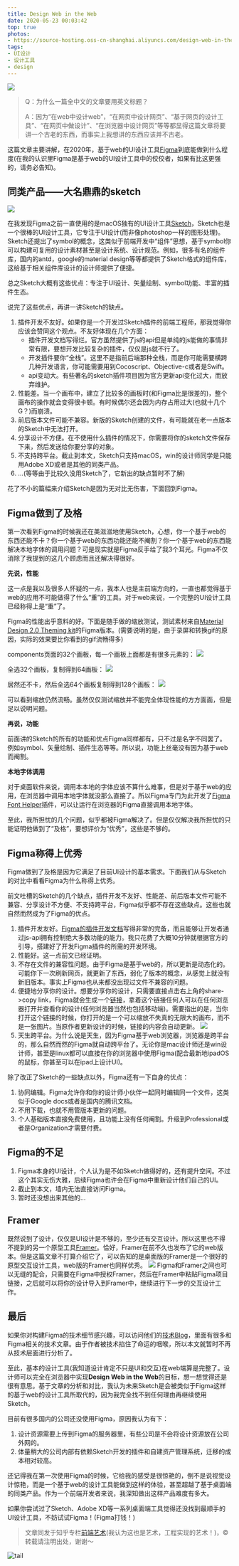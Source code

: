 ```yaml
---
title: Design Web in the Web
date: 2020-05-23 00:03:42
top: true
photos: 
- https://source-hosting.oss-cn-shanghai.aliyuncs.com/design-web-in-the-web-figma.png
tags:
- UI设计
- 设计工具
- design
---
```


![](https://source-hosting.oss-cn-shanghai.aliyuncs.com/design-web-in-the-web-figma.png)

> Q：为什么一篇全中文的文章要用英文标题？
>
> A：因为“在web中设计web”，“在网页中设计网页”、“基于网页的设计工具”、“在网页中做设计”、“在浏览器中设计网页”等等都显得这篇文章将要讲一个古老的东西，而事实上我想讲的东西应该并不古老。

这篇文章主要讲解，在2020年，基于web的UI设计工具[Figma](https://www.figma.com/blog/)到底能做到什么程度(在我的认识里Figma是基于web的UI设计工具中的佼佼者，如果有比这更强的，请务必告知)。

## 同类产品——大名鼎鼎的sketch

![](https://source-hosting.oss-cn-shanghai.aliyuncs.com/design-web-in-the-web-sketch-figma.png)

在我发现Figma之前一直使用的是macOS独有的UI设计工具[Sketch](https://www.sketch.com)，Sketch也是一个很棒的UI设计工具，它专注于UI设计(而非像photoshop一样的图形处理)。Sketch还提出了symbol的概念，这类似于前端开发中“组件”思想，基于symbol你可以构建可复用的设计素材甚至是设计系统、设计规范。例如，很多有名的组件库，国内的antd，google的material design等等都提供了Sketch格式的组件库，这给基于相关组件库设计的设计师提供了便捷。

总之Sketch大概有这些优点：专注于UI设计、矢量绘制、symbol功能、丰富的插件生态。

说完了这些优点，再讲一讲Sketch的缺点。

1. 插件开发不友好。如果你是一个开发过Sketch插件的前端工程师，那我觉得你应该会赞同这个观点。不友好体现在几个方面：
   * 插件开发文档写得烂。官方虽然提供了js的api但是单纯的js能做的事情非常有限，要想开发比较复杂的插件，仅仅是js就不行了。
   * 开发插件要你“全栈”。这里不是指前后端那种全栈，而是你可能需要横跨几种开发语言，你可能需要用到Cocoscript、Objective-c或者是Swift。
   * api变动大。有些著名的sketch插件项目因为官方更新api变化过大，而放弃维护。
2. 性能差。当一个画布中，建立了比较多的画板时(和Figma比是很差的)，整个画布的操作就会变得很卡顿。有时候偶尔还会因为内存占用过大(也就十几个G？)而崩溃。
3. 前后版本文件可能不兼容。新版的Sketch创建的文件，有可能就在老一点版本的Sketch中无法打开。
4. 分享设计不方便。在不使用什么插件的情况下，你需要将你的sketch文件保存下来，然后发送给你要分享的对象。
5. 不支持跨平台。截止到本文，Sketch只支持macOS，win的设计师同学是只能用Adobe XD或者是其他的同类产品。
6. ...(等等由于比较久没用Sketch了，它新出的缺点暂时不了解)

花了不小的篇幅来介绍Sketch是因为无对比无伤害，下面回到Figma。

## Figma做到了及格

第一次看到Figma的时候我还在美滋滋地使用Sketch，心想，你一个基于web的东西还能不卡？你一个基于web的东西功能还能不阉割？你一个基于web的东西能解决本地字体的调用问题？可是现实就是Figma反手给了我3个耳光。Figma不仅消除了我提到的这几个顾虑而且还解决得很好。

**先说，性能**

这一点是我以及很多人怀疑的一点，我本人也是主前端方向的，一直也都觉得基于web的应用不可能做得了什么“重”的工具。对于web来说，一个完整的UI设计工具已经称得上是“重”了。

Figma的性能出乎意料的好。下面是随手做的缩放测试，测试素材来自[Material Design 2.0 Theming kit](https://www.figma.com/resources/assets/material-design-themeing-ui-kit/)的Figma版本。(需要说明的是，由于录屏和转换gif的原因，实际的效果要比你看到的gif流畅得多)

components页面的32个画板，每一个画板上面都是有很多元素的：
![](https://source-hosting.oss-cn-shanghai.aliyuncs.com/design-web-in-the-web-suofangyanshi-1.gif)

全选32个画板，复制得到64画板：
![](https://source-hosting.oss-cn-shanghai.aliyuncs.com/design-web-in-the-web-suofangyanshi-2.gif)

居然还不卡，然后全选64个画板复制得到128个画板：
![](https://source-hosting.oss-cn-shanghai.aliyuncs.com/design-web-in-the-web-suofangyanshi-3.gif)

可以看到缩放仍然流畅。虽然仅仅测试缩放并不能完全体现性能的方方面面，但是足以说明问题。

**再说，功能**

前面讲的Sketch的所有的功能和优点Figma同样都有，只不过是名字不同罢了。例如symbol、矢量绘制、插件生态等等。所以说，功能上丝毫没有因为基于web而阉割。

**本地字体调用**

对于桌面软件来说，调用本本地的字体应该不算什么难事，但是对于基于web的应用，在浏览器中调用本地字体就没那么直接了。所以Figma专门为此开发了[Figma Font Helper](https://help.Figma.com/hc/en-us/articles/360039956894-Use-Local-Fonts-with-Figma-Font-Helper)插件，可以让运行在浏览器的Figma直接调用本地字体。

至此，我所担忧的几个问题，似乎都被Figma解决了。但是仅仅解决我所担忧的只能证明他做到了“及格”，要想评价为“优秀”，这些是不够的。

## Figma称得上优秀
Figma做到了及格是因为它满足了目前UI设计的基本需求。下面我们从与Sketch的对比中看看Figma为什么称得上优秀。

前文吐槽的Sketch的几个缺点，插件开发不友好、性能差、前后版本文件可能不兼容、分享设计不方便、不支持跨平台，Figma似乎都不存在这些缺点。这些也就自然而然成为了Figma的优点。

1. 插件开发友好。[Figma的插件开发文档](Design-Web-in-the-Web.md)写得非常的完备，而且能够让开发者通过js-api拥有控制绝大多数功能的能力。我只花费了大概10分钟就根据官方的引导，搭建好了开发Figma插件的所需的开发环境。
2. 性能好。这一点前文已经证明。
3. 不存在文件的兼容性问题。由于Figma是基于web的，所以更新是动态化的。可能你下一次刷新网页，就更新了东西，弱化了版本的概念，从感觉上就没有新旧版本。事实上Figma也从来都没出现过文件不兼容的问题。
4. 便捷地分享你的设计。想要分享你的设计，只需要直接点击右上角的share->copy link，Figma就会生成一个[链接](https://www.figma.com/file/NvPXAjKtujHV0q3DMhz0mA/Material-Design-Theme-Kit-Copy?node-id=0%3A1)，拿着这个链接任何人可以在任何浏览器打开并查看你的设计(任何浏览器当然也包括移动端)。需要指出的是，当你打开这个链接的时候，你打开的是一个可以缩放不失真的无限大的画布，而不是一张图片。当原作者更新设计的时候，链接的内容会自动更新。
![](https://source-hosting.oss-cn-shanghai.aliyuncs.com/design-web-in-the-web-fenxiang-1.jpg)
5. 天生跨平台。为什么说是天生，因为Figma基于web浏览器，浏览器是跨平台的，那么自然而然的Figma就自动跨平台了。无论你是mac设计师还是win设计师，甚至是linux都可以直接在你的浏览器中使用Figma(配合最新地ipadOS的鼠标，你甚至可以在ipad上设计UI)。

除了改正了Sketch的一些缺点以外，Figma还有一下自身的优点：
1. 协同编辑。Figma允许你和你的设计师小伙伴一起同时编辑同一个文件，这类似于Google docs或者是国内的腾讯文档。
2. 不用下载，也就不用管版本更新的问题。
2. 个人基础版本直接免费使用，且功能上没有任何阉割。升级到Professional或者是Organization才需要付费。

## Figma的不足

1. Figma本身的UI设计，个人认为是不如Sketch做得好的，还有提升空间。不过这个其实无伤大雅，后续Figma也许会在Figma中重新设计他们自己的UI。
2. 截止到本文，墙内无法直接访问Figma。
2. 暂时还没想出来其他的...

## Framer

既然说到了设计，仅仅是UI设计是不够的，至少还有交互设计。所以这里也不得不提到的另一个原型工具[Framer](https://www.framer.com)。恰好，Framer在前不久也发布了它的web版本。但是这篇文章不打算介绍它了，可以告知的是桌面版的Framer是一个很好的原型交互设计工具，web版的Framer也同样优秀。
![](https://source-hosting.oss-cn-shanghai.aliyuncs.com/design-web-in-the-web-figma-framer.png)
Figma和Framer之间也可以无缝的配合，只需要在Figma中授权Framer，然后在Framer中粘贴Figma项目链接，之后就可以将你的设计导入到Framer中，继续进行下一步的交互设计工作。

## 最后

如果你对构建Figma的技术细节感兴趣，可以访问他们的[技术Blog](https://www.figma.com/blog/section/engineering/)，里面有很多和Figma相关的技术文章。由于作者被技术掐住了命运的咽喉，所以本文就暂时不再从技术层面进行分析了。

至此，基本的设计工具(我知道设计肯定不只是UI和交互)在web端算是完整了。设计师可以完全在浏览器中实现**Design Web in the Web**的目标，想一想觉得还是很有意思。基于文章的分析和对比，我认为未来Sketch是会被类似于Figma这样的基于web的设计工具所取代的，因为我完全找不到任何理由再继续使用Sketch。

目前有很多国内的公司还没使用Figma，原因我认为有下：
1. 设计资源需要上传到Figma的服务器里，有些公司是不会将设计资源放在公司外网的。
2. 体量稍大的公司内部有依赖Sketch开发的插件和自建资产管理系统，迁移的成本相对较高。

还记得我在第一次使用Figma的时候，它给我的感受是很惊艳的，倒不是说视觉设计惊艳，而是一个基于web的设计工具能做到这样的体验，甚至超越了基于桌面端的同类产品。作为一个前端开发者来说，我深知做出这样产品难度有多大。

如果你尝试过了Sketch、Adobe XD等一系列桌面端工具觉得还没找到最顺手的UI设计工具，不妨试试Figma！(Figma打钱！)

> 文章同发于知乎专栏[前端艺术](https://zhuanlan.zhihu.com/c_1109036567154388992)(我认为这也是艺术，工程实现的艺术！)，©️转载请注明出处，谢谢～

![tail](https://source-hosting.oss-cn-shanghai.aliyuncs.com/article-tail@3x.png)